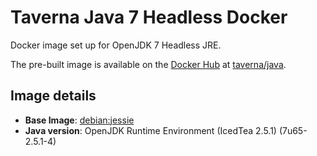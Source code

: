 # Taverna Java 7 Headless Docker

Docker image set up for OpenJDK 7 Headless JRE.

The pre-built image is available on the [Docker Hub](http://hub.docker.com) at
[taverna/java](https://registry.hub.docker.com/u/taverna/java/).

## Image details

* **Base Image**: [debian:jessie](https://registry.hub.docker.com/u/library/debian/)
* **Java version**: OpenJDK Runtime Environment (IcedTea 2.5.1) (7u65-2.5.1-4)
